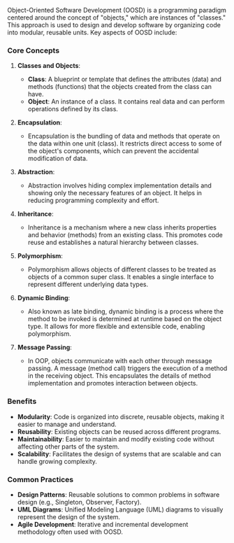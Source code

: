 Object-Oriented Software Development (OOSD) is a programming paradigm centered around the concept of "objects," which are instances of "classes." This approach is used to design and develop software by organizing code into modular, reusable units. Key aspects of OOSD include:

### Core Concepts

1. **Classes and Objects**:

   - **Class**: A blueprint or template that defines the attributes (data) and methods (functions) that the objects created from the class can have.
   - **Object**: An instance of a class. It contains real data and can perform operations defined by its class.

2. **Encapsulation**:

   - Encapsulation is the bundling of data and methods that operate on the data within one unit (class). It restricts direct access to some of the object's components, which can prevent the accidental modification of data.

3. **Abstraction**:

   - Abstraction involves hiding complex implementation details and showing only the necessary features of an object. It helps in reducing programming complexity and effort.

4. **Inheritance**:

   - Inheritance is a mechanism where a new class inherits properties and behavior (methods) from an existing class. This promotes code reuse and establishes a natural hierarchy between classes.

5. **Polymorphism**:

   - Polymorphism allows objects of different classes to be treated as objects of a common super class. It enables a single interface to represent different underlying data types.

6. **Dynamic Binding**:

   - Also known as late binding, dynamic binding is a process where the method to be invoked is determined at runtime based on the object type. It allows for more flexible and extensible code, enabling polymorphism.

7. **Message Passing**:
   - In OOP, objects communicate with each other through message passing. A message (method call) triggers the execution of a method in the receiving object. This encapsulates the details of method implementation and promotes interaction between objects.

### Benefits

- **Modularity**: Code is organized into discrete, reusable objects, making it easier to manage and understand.
- **Reusability**: Existing objects can be reused across different programs.
- **Maintainability**: Easier to maintain and modify existing code without affecting other parts of the system.
- **Scalability**: Facilitates the design of systems that are scalable and can handle growing complexity.

### Common Practices

- **Design Patterns**: Reusable solutions to common problems in software design (e.g., Singleton, Observer, Factory).
- **UML Diagrams**: Unified Modeling Language (UML) diagrams to visually represent the design of the system.
- **Agile Development**: Iterative and incremental development methodology often used with OOSD.
